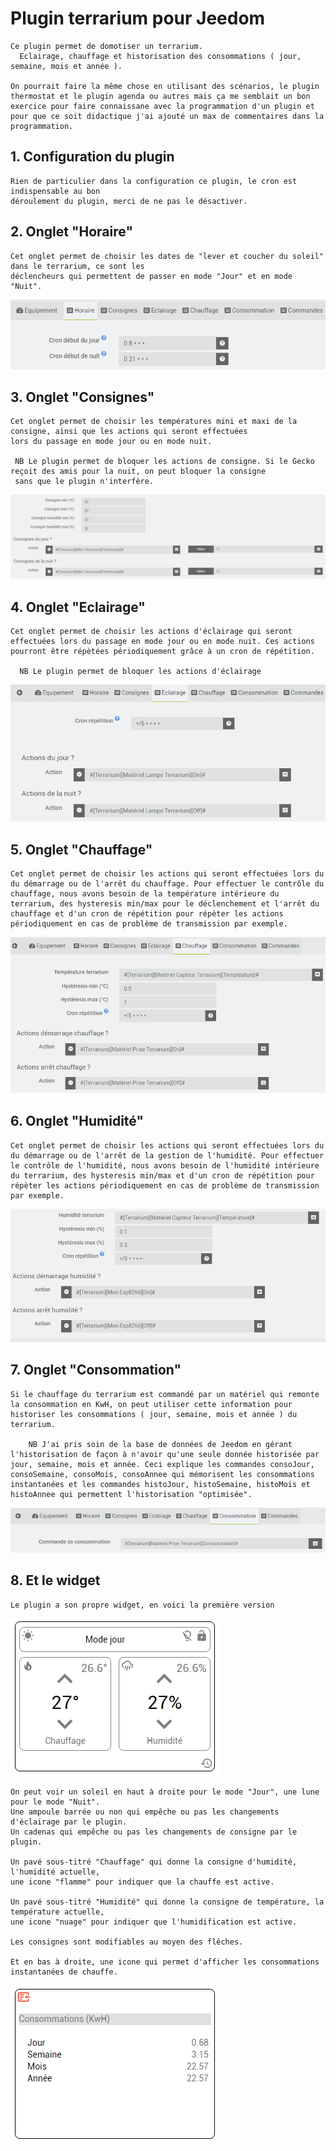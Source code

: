 # Plugin terrarium pour Jeedom

    Ce plugin permet de domotiser un terrarium.
      Eclairage, chauffage et historisation des consommations ( jour, semaine, mois et année ).

    On pourrait faire la même chose en utilisant des scénarios, le plugin thermostat et le plugin agenda ou autres mais ça me semblait un bon exercice pour faire connaissane avec la programmation d'un plugin et pour que ce soit didactique j'ai ajouté un max de commentaires dans la programmation.

## 1. Configuration du plugin

    Rien de particulier dans la configuration ce plugin, le cron est indispensable au bon
    déroulement du plugin, merci de ne pas le désactiver.

## 2. Onglet "Horaire"

    Cet onglet permet de choisir les dates de "lever et coucher du soleil" dans le terrarium, ce sont les
    déclencheurs qui permettent de passer en mode "Jour" et en mode "Nuit".

![Horaire](../images/Horaire.png "Horaire")

## 3. Onglet "Consignes"

    Cet onglet permet de choisir les températures mini et maxi de la consigne, ainsi que les actions qui seront effectuées
    lors du passage en mode jour ou en mode nuit.

     NB Le plugin permet de bloquer les actions de consigne. Si le Gecko reçoit des amis pour la nuit, on peut bloquer la consigne
     sans que le plugin n'interfère.

![Consignes](../images/Consignes.png "Consignes")

## 4. Onglet "Eclairage"

    Cet onglet permet de choisir les actions d'éclairage qui seront effectuées lors du passage en mode jour ou en mode nuit. Ces actions pourront être répètées périodiquement grâce à un cron de répétition. 
    
      NB Le plugin permet de bloquer les actions d'éclairage

![Eclairage](../images/Eclairage.png "Eclairage")

## 5. Onglet "Chauffage"

    Cet onglet permet de choisir les actions qui seront effectuées lors du du démarrage ou de l'arrêt du chauffage. Pour effectuer le contrôle du chauffage, nous avons besoin de la température intérieure du terrarium, des hysteresis min/max pour le déclenchement et l'arrêt du chauffage et d'un cron de répétition pour répèter les actions périodiquement en cas de problème de transmission par exemple.

![Chauffage](../images/Chauffage.png "Chauffage")

## 6. Onglet "Humidité"

    Cet onglet permet de choisir les actions qui seront effectuées lors du du démarrage ou de l'arrêt de la gestion de l'humidité. Pour effectuer le contrôle de l'humidité, nous avons besoin de l'humidité intérieure du terrarium, des hysteresis min/max et d'un cron de répétition pour répèter les actions périodiquement en cas de problème de transmission par exemple.

![Humidite](../images/Humidite.png "Humidite")

## 7. Onglet "Consommation"

    Si le chauffage du terrarium est commandé par un matériel qui remonte la consommation en KwH, on peut utiliser cette information pour historiser les consommations ( jour, semaine, mois et année ) du terrarium.

        NB J'ai pris soin de la base de données de Jeedom en gérant l'historisation de façon à n'avoir qu'une seule donnée historisée par jour, semaine, mois et année. Ceci explique les commandes consoJour, consoSemaine, consoMois, consoAnnee qui mémorisent les consommations instantanées et les commandes histoJour, histoSemaine, histoMois et histoAnnee qui permettent l'historisation "optimisée".

![Consommation](../images/Consommation.png "Consommation")

## 8. Et le widget

    Le plugin a son propre widget, en voici la première version

![Widget](../images/Widget.png "Widget")

    On peut voir un soleil en haut à droite pour le mode "Jour", une lune pour le mode "Nuit".
    Une ampoule barrée ou non qui empêche ou pas les changements d'éclairage par le plugin.
    Un cadenas qui empêche ou pas les changements de consigne par le plugin.

    Un pavé sous-titré "Chauffage" qui donne la consigne d'humidité, l'humidité actuelle,
    une icone "flamme" pour indiquer que la chauffe est active.

    Un pavé sous-titré "Humidité" qui donne la consigne de température, la température actuelle,
    une icone "nuage" pour indiquer que l'humidification est active.
    
    Les consignes sont modifiables au moyen des flêches.

    Et en bas à droite, une icone qui permet d'afficher les consommations instantanées de chauffe.

![WidgetConsos](../images/WidgetConsos.png "WidgetConsos")








